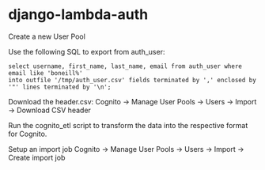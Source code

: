# django-lambda-auth

Create a new User Pool

Use the following SQL to export from auth_user:
```
select username, first_name, last_name, email from auth_user where email like 'boneill%' 
into outfile '/tmp/auth_user.csv' fields terminated by ',' enclosed by '"' lines terminated by '\n';
```

Download the header.csv:
Cognito -> Manage User Pools -> Users -> Import -> Download CSV header

Run the cognito_etl script to transform the data into the respective format for Cognito.

Setup an import job 
Cognito -> Manage User Pools -> Users -> Import -> Create import job




